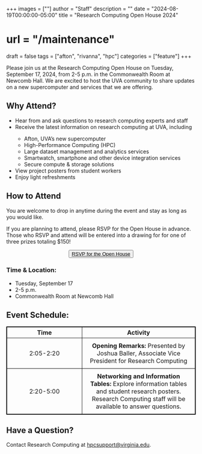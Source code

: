 +++
images = [""]
author = "Staff"
description = ""
date = "2024-08-19T00:00:00-05:00"
title = "Research Computing Open House 2024"
# url = "/maintenance"
draft = false
tags = ["afton", "rivanna", "hpc"]
categories = ["feature"]
+++

Please join us at the Research Computing Open House on Tuesday, September 17, 2024, from 2-5 p.m. in the Commonwealth Room at Newcomb Hall. We are excited to host the UVA community to share updates on a new supercomputer and services that we are offering. 

## Why Attend? 

<ul>
    <li> Hear from and ask questions to research computing experts and staff </li>
    <li> Receive the latest information on research computing at UVA, including </li>
    <ul>
        <li> Afton, UVA’s new supercomputer </li>
        <li> High-Performance Computing (HPC) </li>
        <li> Large dataset management and analytics services </li>
        <li> Smartwatch, smartphone and other device integration services </li> 
        <li> Secure compute & storage solutions </li>
    </ul>
    <li> View project posters from student workers </li>
    <li> Enjoy light refreshments </li>
</ul>

## How to Attend 

You are welcome to drop in anytime during the event and stay as long as you would like.   

If you are planning to attend, please RSVP for the Open House in advance. Those who RSVP and attend will be entered into a drawing for for one of three prizes totaling $150! 

<a style="display:flex; justify-content:center" href="https://forms.office.com/r/sU21zpidFq"><button  class="btn btn-primary btn-sm">RSVP for the Open House</button></a>

### Time & Location: 

<ul>
    <li> Tuesday, September 17 </li>
    <li> 2-5 p.m. </li>
    <li> Commonwealth Room at Newcomb Hall </li>
</ul>


<style>
  table {
    border-collapse: collapse;
  }
  table, th, td {
    border: 1px solid black;
    text-align: Center;
  }
  .no-wrap {
    white-space: nowrap;
  }
  td {
    padding: 10px;
  }
</style>

## Event Schedule:

<table>
  <colgroup>
    <col style="width: 200px;">
    <col style="width: auto;"> <!-- This sets the rest of the columns to take the remaining space -->
  </colgroup>
  <tr>
    <th>Time</th>
    <th>Activity</th>
  </tr>
  <tr>
    <td class="no-wrap">2:05-2:20</td>
    <td> <strong> Opening Remarks: </strong>
        Presented by Joshua Baller, Associate Vice President for Research Computing 
    </td>
  </tr>
  <tr>
    <td class="no-wrap">2:20-5:00</td>
    <td> <strong> Networking and Information Tables: </strong>
         Explore information tables and student research posters. Research Computing staff will be available to answer questions. 
    </td>
  </tr>
 
</table>

## Have a Question?

Contact Research Computing at hpcsupport@virginia.edu. 




